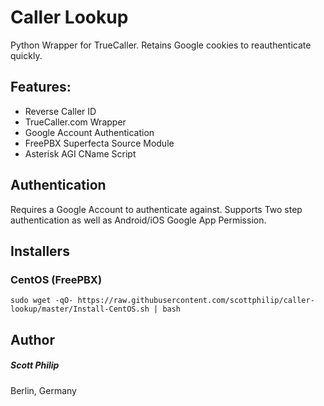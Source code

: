 # Caller Lookup

Python Wrapper for TrueCaller.  Retains Google cookies to reauthenticate quickly.

## Features:

 * Reverse Caller ID
 * TrueCaller.com Wrapper 
 * Google Account Authentication
 * FreePBX Superfecta Source Module 
 * Asterisk AGI CName Script 

## Authentication
Requires a Google Account to authenticate against.  Supports Two step authentication as well as Android/iOS Google App Permission.

## Installers

### CentOS (FreePBX)

```
sudo wget -qO- https://raw.githubusercontent.com/scottphilip/caller-lookup/master/Install-CentOS.sh | bash
```

## Author
##### Scott Philip 
Berlin, Germany

